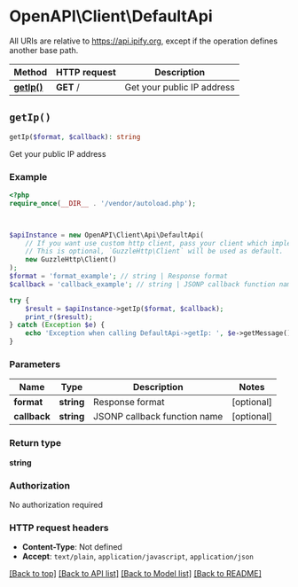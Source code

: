 # OpenAPI\Client\DefaultApi

All URIs are relative to https://api.ipify.org, except if the operation defines another base path.

| Method | HTTP request | Description |
| ------------- | ------------- | ------------- |
| [**getIp()**](DefaultApi.md#getIp) | **GET** / | Get your public IP address |


## `getIp()`

```php
getIp($format, $callback): string
```

Get your public IP address

### Example

```php
<?php
require_once(__DIR__ . '/vendor/autoload.php');



$apiInstance = new OpenAPI\Client\Api\DefaultApi(
    // If you want use custom http client, pass your client which implements `GuzzleHttp\ClientInterface`.
    // This is optional, `GuzzleHttp\Client` will be used as default.
    new GuzzleHttp\Client()
);
$format = 'format_example'; // string | Response format
$callback = 'callback_example'; // string | JSONP callback function name

try {
    $result = $apiInstance->getIp($format, $callback);
    print_r($result);
} catch (Exception $e) {
    echo 'Exception when calling DefaultApi->getIp: ', $e->getMessage(), PHP_EOL;
}
```

### Parameters

| Name | Type | Description  | Notes |
| ------------- | ------------- | ------------- | ------------- |
| **format** | **string**| Response format | [optional] |
| **callback** | **string**| JSONP callback function name | [optional] |

### Return type

**string**

### Authorization

No authorization required

### HTTP request headers

- **Content-Type**: Not defined
- **Accept**: `text/plain`, `application/javascript`, `application/json`

[[Back to top]](#) [[Back to API list]](../../README.md#endpoints)
[[Back to Model list]](../../README.md#models)
[[Back to README]](../../README.md)

